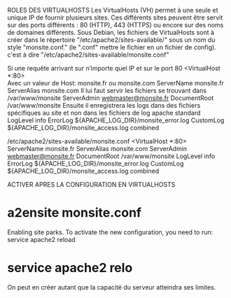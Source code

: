 ROLES DES VIRTUALHOSTS 
Les VirtualHosts (VH) permet à une seule et unique IP de fournir plusieurs sites.
 Ces différents sites peuvent être servit sur des ports différents : 80 (HTTP), 443 (HTTPS) ou encore sur des noms de domaines différents.
 Sous Debian, les fichiers de VirtualHosts sont à créer dans le répertoire "/etc/apache2/sites-available/" sous un nom du style "monsite.conf." (le ".conf" mettre le fichier en un fichier de config).
c'est à dire  "/etc/apache2/sites-available/monsite.conf"

Si une requête arrivant sur n’importe quel IP et sur le port 80 
<VirtualHost *:80>  
Avec un valeur de Host: monsite.fr ou monsite.com
        ServerName monsite.fr
        ServerAlias monsite.com
 Il lui faut servir les fichiers se trouvant dans /var/www/monsite
        ServerAdmin webmaster@monsite.fr
        DocumentRoot /var/www/monsite
  Ensuite il enregistrera les logs dans des fichiers spécifiques au site et non dans les fichiers de log apache standard 
        LogLevel info
        ErrorLog ${APACHE_LOG_DIR}/monsite_error.log
        CustomLog ${APACHE_LOG_DIR}/monsite_access.log combined

/etc/apache2/sites-available/monsite.conf
<VirtualHost *:80>  
        ServerName monsite.fr
        ServerAlias monsite.com
        ServerAdmin webmaster@monsite.fr
        DocumentRoot /var/www/monsite
        LogLevel info
        ErrorLog ${APACHE_LOG_DIR}/monsite_error.log
        CustomLog ${APACHE_LOG_DIR}/monsite_access.log combined
</VirtualHost>  

ACTIVER APRES LA CONFIGURATION EN VIRTUALHOSTS
# a2ensite monsite.conf
Enabling site parks.
To activate the new configuration, you need to run:
  service apache2 reload
# service apache2 relo

On peut en créer autant que la capacité du serveur atteindra ses limites.
